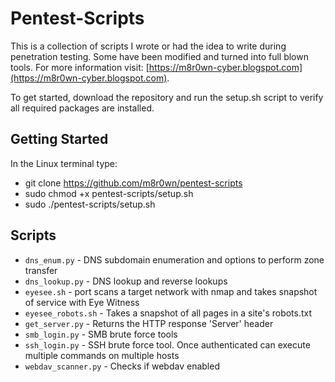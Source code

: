# Pentest-Scripts
This is a collection of scripts I wrote or had the idea to write during penetration testing. Some have been modified and turned into full blown tools. For more information visit: [https://m8r0wn-cyber.blogspot.com](https://m8r0wn-cyber.blogspot.com).

To get started, download the repository and run the setup.sh script to verify all required packages are installed.

## Getting Started
In the Linux terminal type:
* git clone https://github.com/m8r0wn/pentest-scripts
* sudo chmod +x pentest-scripts/setup.sh
* sudo ./pentest-scripts/setup.sh

## Scripts
* `dns_enum.py` - DNS subdomain enumeration and options to perform zone transfer
* `dns_lookup.py` - DNS lookup and reverse lookups
* `eyesee.sh` - port scans a target network with nmap and takes snapshot of service with Eye Witness
* `eyesee_robots.sh` - Takes a snapshot of all pages in a site's robots.txt
* `get_server.py` - Returns the HTTP response 'Server' header
* `smb_login.py` - SMB brute force tools
* `ssh_login.py` - SSH brute force tool. Once authenticated can execute multiple commands on multiple hosts
* `webdav_scanner.py` - Checks if webdav enabled